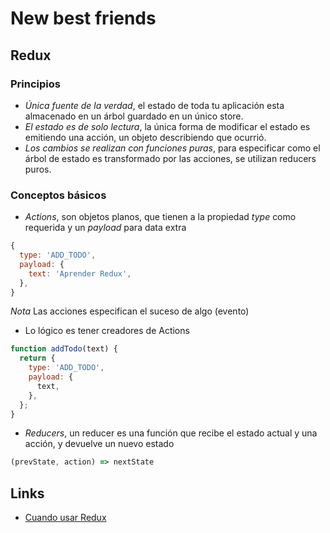 # New best friends
## Redux
### Principios
- *Única fuente de la verdad*, el estado de toda tu aplicación esta almacenado en un árbol guardado en un único store.
- *El estado es de solo lectura*, la única forma de modificar el estado es emitiendo una acción, un objeto describiendo que ocurrió.
- *Los cambios se realizan con funciones puras*, para especificar como el árbol de estado es transformado por las acciones, se utilizan reducers puros.

### Conceptos básicos
- *Actions*, son objetos planos, que tienen a la propiedad _type_ como requerida y un _payload_ para data extra
```javascript
{
  type: 'ADD_TODO',
  payload: {
    text: 'Aprender Redux',
  },
}
```
*Nota* Las acciones especifican el suceso de algo (evento)

- Lo lógico es tener creadores de Actions
```javascript
function addTodo(text) {
  return {
    type: 'ADD_TODO',
    payload: {
      text,
    },
  };
}
```

- *Reducers*, un reducer es una función que recibe el estado actual y una acción, y devuelve un nuevo estado
```javascript
(prevState, action) => nextState
```

## Links
- [Cuando usar Redux](https://medium.com/@fastphrase/when-to-use-redux-f0aa70b5b1e2)